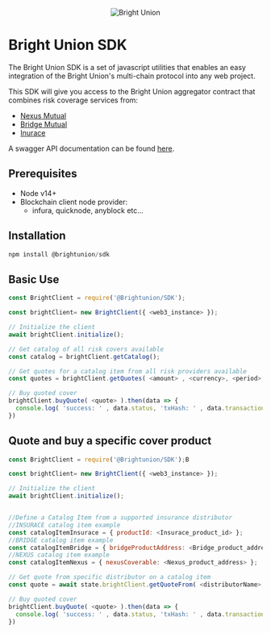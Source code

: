 <p align="center">
  <img src="https://img.api.cryptorank.io/coins/bright%20union%201628151410793.png" alt="Bright Union"/>
</p>

# Bright Union SDK
The Bright Union SDK is a set of javascript utilities that enables an easy integration of the Bright Union's multi-chain protocol into any web project.

This SDK will give you access to the Bright Union aggregator contract that combines risk coverage services from:

- [Nexus Mutual](https://nexusmutual.io/)
- [Bridge Mutual](https://www.bridgemutual.io/)
- [Inurace](https://www.insurace.io/)

A swagger API documentation can be found [here](http://api.brightunion.io/protocol/api-docs/).
## Prerequisites

- Node v14+
- Blockchain client node provider:
    - infura, quicknode, anyblock etc...

## Installation

```javascript
npm install @brightunion/sdk
```

## Basic Use

```javascript
const BrightClient = require('@Brightunion/SDK');

const brightClient= new BrightClient({ <web3_instance> });

// Initialize the client
await brightClient.initialize();

// Get catalog of all risk covers available
const catalog = brightClient.getCatalog();

// Get quotes for a catalog item from all risk providers available
const quotes = brightClient.getQuotes( <amount> , <currency>, <period>, <catalog_item> )

// Buy quoted cover
brightClient.buyQuote( <quote> ).then(data => {
  console.log( 'success: ' , data.status, 'txHash: ' , data.transactionHash );
})

```

## Quote and buy a specific cover product

```javascript
const BrightClient = require('@Brightunion/SDK');B

const brightClient= new BrightClient({ <web3_instance> });

// Initialize the client
await brightClient.initialize();


//Define a Catalog Item from a supported insurance distributor
//INSURACE catalog item example
const catalogItemInsurace = { productId: <Insurace_product_id> };
//BRIDGE catalog item example
const catalogItemBridge = { bridgeProductAddress: <Bridge_product_address> };
//NEXUS catalog item example
const catalogItemNexus = { nexusCoverable: <Nexus_product_address> };

// Get quote from specific distributor on a catalog item
const quote = await state.brightClient.getQuoteFrom( <distributorName>, <amount> , <currency>, <period>, <catalog_item>);

// Buy quoted cover
brightClient.buyQuote( <quote> ).then(data => {
  console.log( 'success: ' , data.status, 'txHash: ' , data.transactionHash );
})

```





<!-- ## Methods -->
